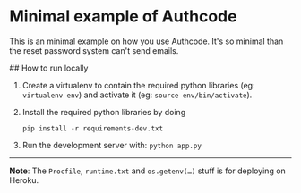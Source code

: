 
# Minimal example of Authcode

This is an minimal example on how you use Authcode. It's so minimal than the reset password system can't send emails.

## How to run locally

1. Create a virtualenv to contain the required python libraries (eg: `virtualenv env`)
   and activate it (eg: `source env/bin/activate`).

2. Install the required python libraries by doing

    `pip install -r requirements-dev.txt`

4. Run the development server with: `python app.py`

--------
**Note**:  The `Procfile`, `runtime.txt` and `os.getenv(…)` stuff is for deploying on Heroku.
